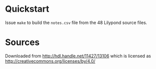 # Quickstart

Issue `make` to build the `notes.csv` file from the 48 Lilypond source
files.

# Sources

Downloaded from http://hdl.handle.net/11427/13106 which is licensed as
http://creativecommons.org/licenses/by/4.0/

